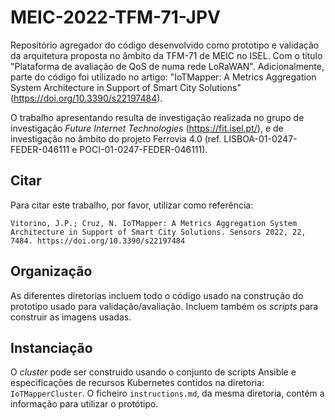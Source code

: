 # MEIC-2022-TFM-71-JPV

Repositório agregador do código desenvolvido como prototipo e validação da arquitetura proposta no âmbito da TFM-71 de MEIC no ISEL. Com o título "Plataforma de avaliação de QoS de numa rede LoRaWAN". Adicionalmente, parte do código foi utilizado no artigo: "IoTMapper: A Metrics Aggregation System Architecture in Support of Smart City Solutions" (https://doi.org/10.3390/s22197484).

O trabalho apresentando resulta de investigação realizada no grupo de investigação *Future Internet Technologies* (https://fit.isel.pt/), e de investigação no âmbito do projeto Ferrovia 4.0 (ref. LISBOA-01-0247-FEDER-046111 e POCI-01-0247-FEDER-046111).
 
## Citar
 
 Para citar este trabalho, por favor, utilizar como referência:
 
 ```
Vitorino, J.P.; Cruz, N. IoTMapper: A Metrics Aggregation System Architecture in Support of Smart City Solutions. Sensors 2022, 22, 7484. https://doi.org/10.3390/s22197484 
```
 
 ## Organização
 
 As diferentes diretorias incluem todo o código usado na construção do prototipo usado para validação/avaliação. Incluem também os *scripts* para construir as imagens usadas.
 
 ## Instanciação
 
 O *cluster* pode ser construido usando o conjunto de scripts Ansible e especificações de recursos Kubernetes contidos na diretoria: `IoTMapperCluster`. O ficheiro `instructions.md`, da mesma diretoria, contém a informação para utilizar o protótipo. 
